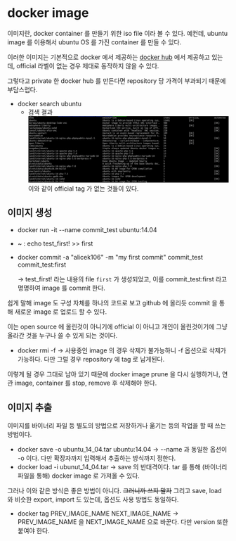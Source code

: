 # docker image

이미지란, docker container 를 만들기 위한 iso file 이라 볼 수 있다.
예컨데, ubuntu image 를 이용해서 ubuntu OS 를 가진 container 를 만들 수 있다.

이러한 이미지는 기본적으로 docker 에서 제공하는 [docker hub](https://hub.docker.com) 에서 제공하고 있는데,
official 라벨이 없는 경우 제대로 동작하지 않을 수 있다.

그렇다고 private 한 docker hub 를 만든다면 repository 당 가격이 부과되기 때문에 부담스럽다.

- docker search ubuntu
  - 검색 결과 ![img.png](../images/dockerSearchResult.png)
    이와 같이 official tag 가 없는 것들이 있다.

## 이미지 생성

- docker run -it --name commit_test ubuntu:14.04
- ~ : echo test_first! >> first
- docker commit -a "alicek106" -m "my first commit" commit_test commit_test:first
  
  -> test_first! 라는 내용의 file `first` 가 생성되었고, 이를 commit_test:first 라고 명명하여 image 를 commit 한다.

쉽게 말해 image 도 구성 자체를 하나의 코드로 보고 github 에 올리듯 commit 을 통해 새로운 image 로 업로드 할 수 있다.

이는 open source 에 올린것이 아니기에 official 이 아니고 개인이 올린것이기에 그냥 올라간 것을 누구나 쓸 수 있게 되는 것이다.

- docker rmi -f -> 사용중인 image 의 경우 삭제가 불가능하니 -f 옵션으로 삭제가 가능하다. 다만 그럴 경우 <none> repository 에 <none> tag 로 남게된다.

이렇게 될 경우 그대로 남아 있기 때문에 docker image prune 을 다시 실행하거나, 연관 image, container 를 stop, remove 후 삭제해야 한다.

## 이미지 추출

이미지를 바이너리 파일 등 별도의 방법으로 저장하거나 욺기는 등의 작업을 할 때 쓰는 방법이다.

- docker save -o ubuntu_14_04.tar ubuntu:14.04 -> --name 과 동일한 옵션이 -o 이다. 다만 확장자까지 입력해서 추출하는 방식까지 정한다.
- docker load -i ubunut_14_04.tar -> save 의 반대격이다. tar 를 통해 (바이너리 파일을 통해) docker image 로 가져올 수 있다.

그러나 이와 같은 방식은 좋은 방법이 아니다. ~~그러니까 쓰지 말자~~ 그리고 save, load 와 비슷한 export, import 도 있는데, 옵션도 사용 방법도 동일하다.

- docker tag PREV_IMAGE_NAME NEXT_IMAGE_NAME -> PREV_IMAGE_NAME 을 NEXT_IMAGE_NAME 으로 바꾼다. 다만 version 또한 붙여야 한다.

